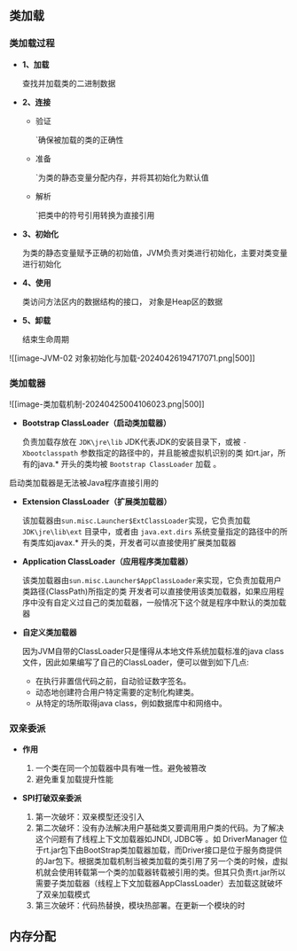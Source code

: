 ## 类加载

### 类加载过程

- **1、加载**

	查找并加载类的二进制数据

- **2、连接**

	- 验证
	
		`确保被加载的类的正确性
	
	- 准备
	
		`为类的静态变量分配内存，并将其初始化为默认值
	
	- 解析
	
		`把类中的符号引用转换为直接引用

- **3、初始化**

	为类的静态变量赋予正确的初始值，JVM负责对类进行初始化，主要对类变量进行初始化

- **4、使用**

	类访问方法区内的数据结构的接口， 对象是Heap区的数据

- **5、卸载**

	结束生命周期

![[image-JVM-02 对象初始化与加载-20240426194717071.png|500]]

### 类加载器

![[image-类加载机制-20240425004106023.png|500]]

- **Bootstrap ClassLoader（启动类加载器）**

	负责加载存放在 `JDK\jre\lib` JDK代表JDK的安装目录下，或被 `-Xbootclasspath` 参数指定的路径中的，并且能被虚拟机识别的类 如rt.jar，所有的java.* 开头的类均被 `Bootstrap ClassLoader` 加载 。

启动类加载器是无法被Java程序直接引用的

- **Extension ClassLoader（扩展类加载器）**

	该加载器由`sun.misc.Launcher$ExtClassLoader`实现，它负责加载 `JDK\jre\lib\ext` 目录中，或者由 `java.ext.dirs` 系统变量指定的路径中的所有类库如javax.* 开头的类，开发者可以直接使用扩展类加载器

- **Application ClassLoader（应用程序类加载器）**

	该类加载器由`sun.misc.Launcher$AppClassLoader`来实现，它负责加载用户类路径(ClassPath)所指定的类
	开发者可以直接使用该类加载器，如果应用程序中没有自定义过自己的类加载器，一般情况下这个就是程序中默认的类加载器

- **自定义类加载器**

	因为JVM自带的ClassLoader只是懂得从本地文件系统加载标准的java class文件，因此如果编写了自己的ClassLoader，便可以做到如下几点:
	- 在执行非置信代码之前，自动验证数字签名。
	- 动态地创建符合用户特定需要的定制化构建类。
	- 从特定的场所取得java class，例如数据库中和网络中。


### 双亲委派

-  **作用** 

	1.  一个类在同一个加载器中具有唯一性。避免被篡改
	2.  避免重复加载提升性能

- **SPI打破双亲委派** 

	1. 第一次破坏：双亲模型还没引入
	2. 第二次破坏：没有办法解决用户基础类又要调用用户类的代码。为了解决这个问题有了线程上下文加载器如JNDI, JDBC等 。如 DriverManager 位于rt.jar包下由BootStrap类加载器加载，而Driver接口是位于服务商提供的Jar包下。根据类加载机制当被类加载的类引用了另一个类的时候，虚拟机就会使用转载第一个类的加载器转载被引用的类。但其只负责rt.jar所以需要子类加载器（线程上下文加载器AppClassLoader）去加载这就破坏了双亲加载模式
	3. 第三次破坏：代码热替换，模块热部署。在更新一个模块的时






## 内存分配

